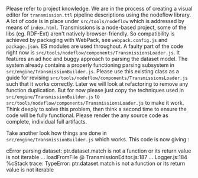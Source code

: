 Please refer to project knowledge. We are in the process of creating a visual editor for `transmission.ttl` pipeline descriptions using the nodeflow library. A lot of code is in place under `src/tools/nodeflow` which is addressed by means of `index.html`. Transmissions is a node-based project, some of the libs (eg. RDF-Ext) aren't natively browser-friendly. So compatibility is achieved by packaging with WebPack, see `webpack.config.js` and `package.json`. ES modules are used throughout.
A faulty part of the code right now is `src/tools/nodeflow/components/TransmissionsLoader.js`. It features an ad hoc and buggy approach to parsing the dataset model. The system already contains a properly functioning parsing subsystem in `src/engine/TransmissionBuilder.js`. Please use this existing class as a guide for revising `src/tools/nodeflow/components/TransmissionsLoader.js` such that it works correctly. Later we will look at refactoring to remove any function duplication. But for now please just copy the techniques used in `src/engine/TransmissionBuilder.js` to `src/tools/nodeflow/components/TransmissionsLoader.js` to make it work. Think deeply to solve this problem, then think a second time to ensure the code will be fully functional. Please render the any source code as complete, individual full artifacts.

Take another look how things are done in `src/engine/TransmissionBuilder.js` which works. This code is now giving :

cError parsing dataset: ptr.dataset.match is not a function or its return value is not iterable
...
loadFromFile @ TransmissionEditor.js:187
...
Logger.js:184 %cStack trace: TypeError: ptr.dataset.match is not a function or its return value is not iterable
